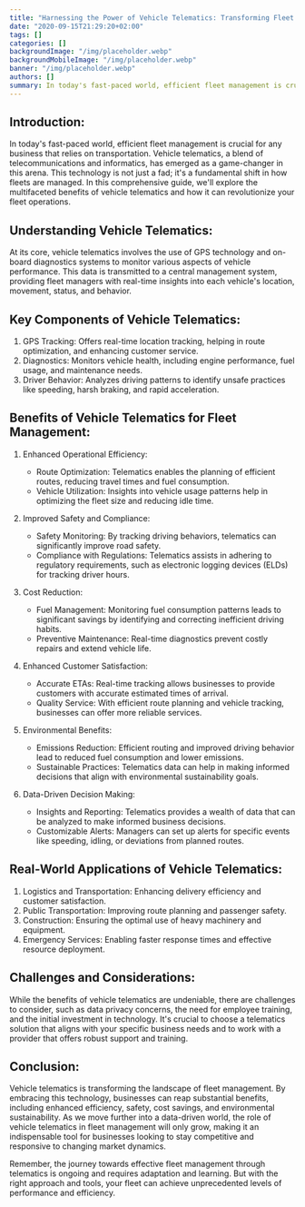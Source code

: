 ```yaml
---
title: "Harnessing the Power of Vehicle Telematics: Transforming Fleet Management"
date: "2020-09-15T21:29:20+02:00"
tags: []
categories: []
backgroundImage: "/img/placeholder.webp"
backgroundMobileImage: "/img/placeholder.webp"
banner: "/img/placeholder.webp"
authors: []
summary: In today's fast-paced world, efficient fleet management is crucial for any business that relies on transportation. Vehicle telematics, a blend of telecommunications and informatics, has emerged as a game-changer in this arena. This technology is not just a fad; it's a fundamental shift in how fleets are managed. In this comprehensive guide, we'll explore the multifaceted benefits of vehicle telematics and how it can revolutionize your fleet operations.
---
```


## Introduction:

In today's fast-paced world, efficient fleet management is crucial for any business that relies on transportation. Vehicle telematics, a blend of telecommunications and informatics, has emerged as a game-changer in this arena. This technology is not just a fad; it's a fundamental shift in how fleets are managed. In this comprehensive guide, we'll explore the multifaceted benefits of vehicle telematics and how it can revolutionize your fleet operations.

## Understanding Vehicle Telematics:

At its core, vehicle telematics involves the use of GPS technology and on-board diagnostics systems to monitor various aspects of vehicle performance. This data is transmitted to a central management system, providing fleet managers with real-time insights into each vehicle's location, movement, status, and behavior.

## Key Components of Vehicle Telematics:

1. GPS Tracking: Offers real-time location tracking, helping in route optimization, and enhancing customer service.
2. Diagnostics: Monitors vehicle health, including engine performance, fuel usage, and maintenance needs.
3. Driver Behavior: Analyzes driving patterns to identify unsafe practices like speeding, harsh braking, and rapid acceleration.

## Benefits of Vehicle Telematics for Fleet Management:

1. Enhanced Operational Efficiency:

   - Route Optimization: Telematics enables the planning of efficient routes, reducing travel times and fuel consumption.
   - Vehicle Utilization: Insights into vehicle usage patterns help in optimizing the fleet size and reducing idle time.

2. Improved Safety and Compliance:

   - Safety Monitoring: By tracking driving behaviors, telematics can significantly improve road safety.
   - Compliance with Regulations: Telematics assists in adhering to regulatory requirements, such as electronic logging devices (ELDs) for tracking driver hours.

3. Cost Reduction:

   - Fuel Management: Monitoring fuel consumption patterns leads to significant savings by identifying and correcting inefficient driving habits.
   - Preventive Maintenance: Real-time diagnostics prevent costly repairs and extend vehicle life.

4. Enhanced Customer Satisfaction:

   - Accurate ETAs: Real-time tracking allows businesses to provide customers with accurate estimated times of arrival.
   - Quality Service: With efficient route planning and vehicle tracking, businesses can offer more reliable services.

5. Environmental Benefits:

   - Emissions Reduction: Efficient routing and improved driving behavior lead to reduced fuel consumption and lower emissions.
   - Sustainable Practices: Telematics data can help in making informed decisions that align with environmental sustainability goals.

6. Data-Driven Decision Making:
   - Insights and Reporting: Telematics provides a wealth of data that can be analyzed to make informed business decisions.
   - Customizable Alerts: Managers can set up alerts for specific events like speeding, idling, or deviations from planned routes.

## Real-World Applications of Vehicle Telematics:

1. Logistics and Transportation: Enhancing delivery efficiency and customer satisfaction.
2. Public Transportation: Improving route planning and passenger safety.
3. Construction: Ensuring the optimal use of heavy machinery and equipment.
4. Emergency Services: Enabling faster response times and effective resource deployment.

## Challenges and Considerations:

While the benefits of vehicle telematics are undeniable, there are challenges to consider, such as data privacy concerns, the need for employee training, and the initial investment in technology. It's crucial to choose a telematics solution that aligns with your specific business needs and to work with a provider that offers robust support and training.

## Conclusion:

Vehicle telematics is transforming the landscape of fleet management. By embracing this technology, businesses can reap substantial benefits, including enhanced efficiency, safety, cost savings, and environmental sustainability. As we move further into a data-driven world, the role of vehicle telematics in fleet management will only grow, making it an indispensable tool for businesses looking to stay competitive and responsive to changing market dynamics.

Remember, the journey towards effective fleet management through telematics is ongoing and requires adaptation and learning. But with the right approach and tools, your fleet can achieve unprecedented levels of performance and efficiency.
